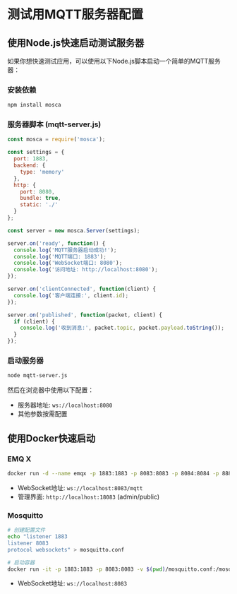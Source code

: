 # 测试用MQTT服务器配置

## 使用Node.js快速启动测试服务器

如果你想快速测试应用，可以使用以下Node.js脚本启动一个简单的MQTT服务器：

### 安装依赖
```bash
npm install mosca
```

### 服务器脚本 (mqtt-server.js)
```javascript
const mosca = require('mosca');

const settings = {
  port: 1883,
  backend: {
    type: 'memory'
  },
  http: {
    port: 8080,
    bundle: true,
    static: './'
  }
};

const server = new mosca.Server(settings);

server.on('ready', function() {
  console.log('MQTT服务器启动成功!');
  console.log('MQTT端口: 1883');
  console.log('WebSocket端口: 8080');
  console.log('访问地址: http://localhost:8080');
});

server.on('clientConnected', function(client) {
  console.log('客户端连接:', client.id);
});

server.on('published', function(packet, client) {
  if (client) {
    console.log('收到消息:', packet.topic, packet.payload.toString());
  }
});
```

### 启动服务器
```bash
node mqtt-server.js
```

然后在浏览器中使用以下配置：
- 服务器地址: `ws://localhost:8080`
- 其他参数按需配置

## 使用Docker快速启动

### EMQ X
```bash
docker run -d --name emqx -p 1883:1883 -p 8083:8083 -p 8084:8084 -p 8883:8883 -p 18083:18083 emqx/emqx:latest
```
- WebSocket地址: `ws://localhost:8083/mqtt`
- 管理界面: `http://localhost:18083` (admin/public)

### Mosquitto
```bash
# 创建配置文件
echo "listener 1883
listener 8083
protocol websockets" > mosquitto.conf

# 启动容器
docker run -it -p 1883:1883 -p 8083:8083 -v $(pwd)/mosquitto.conf:/mosquitto/config/mosquitto.conf eclipse-mosquitto
```
- WebSocket地址: `ws://localhost:8083`
